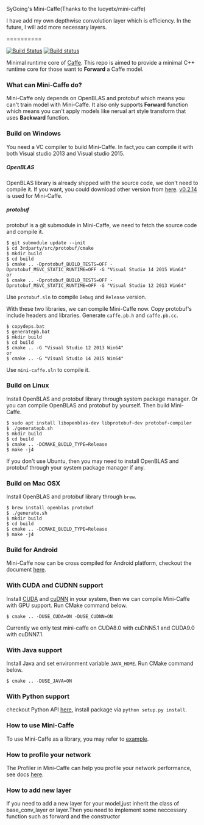 SyGoing's Mini-Caffe(Thanks to the luoyetx/mini-caffe)

I have add my own depthwise convolution layer which is efficiency. In the future, I will add more necessary layers.

==========

[![Build Status](https://travis-ci.org/luoyetx/mini-caffe.svg?branch=master)](https://travis-ci.org/luoyetx/mini-caffe)
[![Build status](https://ci.appveyor.com/api/projects/status/x9s2iajv7rtxeo3t/branch/master?svg=true)](https://ci.appveyor.com/project/luoyetx/mini-caffe/branch/master)

Minimal runtime core of [Caffe](https://github.com/BVLC/caffe). This repo is aimed to provide a minimal C++ runtime core for those want to **Forward** a Caffe model.

### What can Mini-Caffe do?

Mini-Caffe only depends on OpenBLAS and protobuf which means you can't train model with Mini-Caffe. It also only supports **Forward** function which means you can't apply models like nerual art style transform that uses **Backward** function.

### Build on Windows

You need a VC compiler to build Mini-Caffe. In fact,you can compile it with both Visual studio 2013 and Visual studio 2015.

##### OpenBLAS

OpenBLAS library is already shipped with the source code, we don't need to compile it. If you want, you could download other version from [here](https://sourceforge.net/projects/openblas/files/). [v0.2.14](https://sourceforge.net/projects/openblas/files/v0.2.14/) is used for Mini-Caffe.

##### protobuf

protobuf is a git submodule in Mini-Caffe, we need to fetch the source code and compile it.

```
$ git submodule update --init
$ cd 3rdparty/src/protobuf/cmake
$ mkdir build
$ cd build
$ cmake .. -Dprotobuf_BUILD_TESTS=OFF -Dprotobuf_MSVC_STATIC_RUNTIME=OFF -G "Visual Studio 14 2015 Win64"
or
$ cmake .. -Dprotobuf_BUILD_TESTS=OFF -Dprotobuf_MSVC_STATIC_RUNTIME=OFF -G "Visual Studio 12 2013 Win64"
```

Use `protobuf.sln` to compile `Debug` and `Release` version.

With these two libraries, we can compile Mini-Caffe now. Copy protobuf's include headers and libraries. Generate `caffe.pb.h` and `caffe.pb.cc`.

```
$ copydeps.bat
$ generatepb.bat
$ mkdir build
$ cd build
$ cmake .. -G "Visual Studio 12 2013 Win64"
or
$ cmake .. -G "Visual Studio 14 2015 Win64"
```

Use `mini-caffe.sln` to compile it.

### Build on Linux

Install OpenBLAS and protobuf library through system package manager. Or you can compile OpenBLAS and protobuf by yourself. Then build Mini-Caffe.

```
$ sudo apt install libopenblas-dev libprotobuf-dev protobuf-compiler
$ ./generatepb.sh
$ mkdir build
$ cd build
$ cmake .. -DCMAKE_BUILD_TYPE=Release
$ make -j4
```

If you don't use Ubuntu, then you may need to install OpenBLAS and protobuf through your system package manager if any.

### Build on Mac OSX

Install OpenBLAS and protobuf library through `brew`.

```
$ brew install openblas protobuf
$ ./generate.sh
$ mkdir build
$ cd build
$ cmake .. -DCMAKE_BUILD_TYPE=Release
$ make -j4
```

### Build for Android

Mini-Caffe now can be cross compiled for Android platform, checkout the document [here](android).

### With CUDA and CUDNN support

Install [CUDA](https://developer.nvidia.com/cuda-downloads) and [cuDNN](https://developer.nvidia.com/cudnn) in your system, then we can compile Mini-Caffe with GPU support. Run CMake command below.

```
$ cmake .. -DUSE_CUDA=ON -DUSE_CUDNN=ON
```

Currently we only test mini-caffe on CUDA8.0 with cuDNN5.1 and CUDA9.0 with cuDNN7.1.

### With Java support

Install Java and set environment variable `JAVA_HOME`. Run CMake command below.

```
$ cmake .. -DUSE_JAVA=ON
```

### With Python support

checkout Python API [here](python), install package via `python setup.py install`.

### How to use Mini-Caffe

To use Mini-Caffe as a library, you may refer to [example](example).

### How to profile your network

The Profiler in Mini-Caffe can help you profile your network performance, see docs [here](profile.md).

### How to add new layer
If you need to add a new layer for your model,just inherit the class of base_conv_layer or layer.Then you need to implement some neccessary function such as forward and the constructor